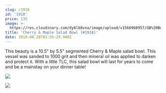 ```yaml
---
slug: /1918
id: '1918'
price: 135
image: >-
  https://res.cloudinary.com/dy6lb8vna/image/upload/v1566960957/GB%20Bowlworks%20Gallery/1919a.jpg
title: 'Cherry & Maple Salad Bowl (#1918)'
date: 2019-08-28T02:56:29.940Z
---
```

This beauty is a 10.5" by 5.5" segmented Cherry & Maple salad bowl.  This vessel was sanded to 1000 grit and then mineral oil was applied to darken and protect it.  With a little TLC, this salad bowl will last for years to come and be a mainstay on your dinner table!

![](https://res.cloudinary.com/dy6lb8vna/image/upload/v1566961179/GB%20Bowlworks%20Gallery/1919c.jpg)

![](https://res.cloudinary.com/dy6lb8vna/image/upload/v1566961231/GB%20Bowlworks%20Gallery/1919b.jpg)
